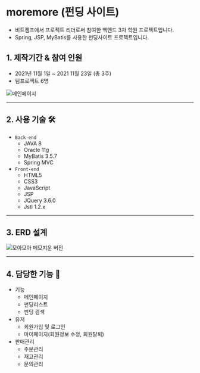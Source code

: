 # moremore (펀딩 사이트)
+ 비트캠프에서 프로젝트 리더로써 참여한 백엔드 3차 학원 프로젝트입니다.
+ Spring, JSP, MyBatis를 사용한 펀딩사이트 프로젝트입니다.  


## 1. 제작기간 & 참여 인원
+ 2021년 11월 1일 ~ 2021 11월 23일 (총 3주)
+ 팀프로젝트 6명

![메인페이지](https://user-images.githubusercontent.com/69706762/158047887-a1cd6bdf-e1f8-4733-9dae-b7fa71e76bce.gif)

---

## 2. 사용 기술 🛠️ 

- `Back-end`
    - JAVA 8
    - Oracle 11g
    - MyBatis 3.5.7
    - Spring MVC
- `Front-end`
    - HTML5
    - CSS3
    - JavaScript
    - JSP
    - JQuery 3.6.0
    - Jstl 1.2.x

---

## 3. ERD 설계

![모아모아 메모지운 버전](https://user-images.githubusercontent.com/69706762/158047804-b818993c-6e7e-4fa0-b13b-b487ef2485e5.png)


---

## 4. 담당한 기능 🚀 

- 기능
    - 메인페이지
    - 펀딩리스트
    - 펀딩 검색
- 유저
    - 회원가입 및 로그인
    - 마이페이지(회원정보 수정, 회원탈퇴)
- 판매관리
    - 주문관리
    - 재고관리
    - 문의관리
